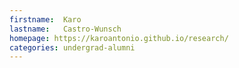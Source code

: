 ```yaml
---
firstname:  Karo
lastname:   Castro-Wunsch
homepage: https://karoantonio.github.io/research/
categories: undergrad-alumni
---
```


